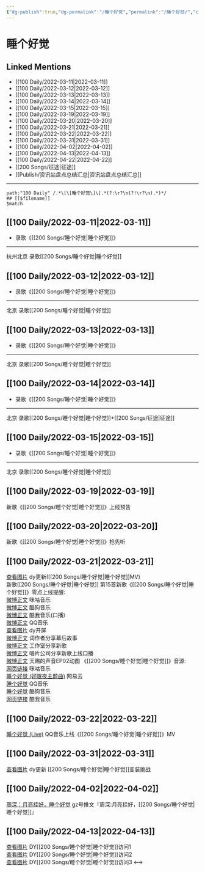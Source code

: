 ```yaml
---
{"dg-publish":true,"dg-permalink":"/睡个好觉","permalink":"/睡个好觉/","created":"2022-11-25T16:47:43.000+08:00","updated":"2023-04-10T15:52:08.000+08:00"}
---
```


# 睡个好觉

## Linked Mentions
- [[100 Daily/2022-03-11\|2022-03-11]]
- [[100 Daily/2022-03-12\|2022-03-12]]
- [[100 Daily/2022-03-13\|2022-03-13]]
- [[100 Daily/2022-03-14\|2022-03-14]]
- [[100 Daily/2022-03-15\|2022-03-15]]
- [[100 Daily/2022-03-19\|2022-03-19]]
- [[100 Daily/2022-03-20\|2022-03-20]]
- [[100 Daily/2022-03-21\|2022-03-21]]
- [[100 Daily/2022-03-22\|2022-03-22]]
- [[100 Daily/2022-03-31\|2022-03-31]]
- [[100 Daily/2022-04-02\|2022-04-02]]
- [[100 Daily/2022-04-13\|2022-04-13]]
- [[100 Daily/2022-04-22\|2022-04-22]]
- [[200 Songs/征途\|征途]]
- [[Publish/资讯站盘点总结汇总\|资讯站盘点总结汇总]]


---

```expander
path:"100 Daily" /.*\[\[睡个好觉\]\].*(?:\r?\n(?!\r?\n).*)*/
## [[$filename]]
$match
```
## [[100 Daily/2022-03-11\|2022-03-11]]
  - 录歌《[[200 Songs/睡个好觉\|睡个好觉]]》
---
杭州北京 录歌[[200 Songs/睡个好觉\|睡个好觉]]
## [[100 Daily/2022-03-12\|2022-03-12]]
  - 录歌《[[200 Songs/睡个好觉\|睡个好觉]]》
---
北京 录歌[[200 Songs/睡个好觉\|睡个好觉]]
## [[100 Daily/2022-03-13\|2022-03-13]]
  - 录歌《[[200 Songs/睡个好觉\|睡个好觉]]》 
---
北京 录歌[[200 Songs/睡个好觉\|睡个好觉]]
## [[100 Daily/2022-03-14\|2022-03-14]]
  - 录歌《[[200 Songs/睡个好觉\|睡个好觉]]》 
---
北京 录歌[[200 Songs/睡个好觉\|睡个好觉]]+[[200 Songs/征途\|征途]]
## [[100 Daily/2022-03-15\|2022-03-15]]
  - 录歌《[[200 Songs/睡个好觉\|睡个好觉]]》 
---
北京 录歌[[200 Songs/睡个好觉\|睡个好觉]]
## [[100 Daily/2022-03-19\|2022-03-19]]
[](https://m.weibo.cn/2283805633/4748688964977751) 新歌《[[200 Songs/睡个好觉\|睡个好觉]]》上线预告
## [[100 Daily/2022-03-20\|2022-03-20]]
[](https://m.weibo.cn/2283805633/4749190465590434) 新歌《[[200 Songs/睡个好觉\|睡个好觉]]》抢先听
## [[100 Daily/2022-03-21\|2022-03-21]]
[查看图片](https://wx4.sinaimg.cn/large/0088n2Pggy1h0hbbuf0nej30ku11276k.jpg) dy更新([[200 Songs/睡个好觉\|睡个好觉]]MV)  
[](https://m.weibo.cn/1736988591/4749486801551906) 新歌[[200 Songs/睡个好觉\|睡个好觉]]
第15首新歌《[[200 Songs/睡个好觉\|睡个好觉]]》零点上线提醒:  
[微博正文](https://m.weibo.cn/1867028705/4749246480255521) 咪咕音乐  
[微博正文](https://m.weibo.cn/1665103091/4749247888756155) 酷狗音乐  
[微博正文](https://m.weibo.cn/1738434147/4749246483925115) 酷我音乐(口播)  
[微博正文](https://m.weibo.cn/2169129705/4749246240653993) QQ音乐  
[查看图片](https://wx4.sinaimg.cn/large/0088n2Pggy1h0hbdkhwzjj30hs10y76f.jpg) dy开屏  
[微博正文](https://m.weibo.cn/2691720855/4749256067386222) 词作者分享幕后故事  
[微博正文](https://m.weibo.cn/7478855230/4749479540428741) 工作室分享新歌  
[微博正文](https://m.weibo.cn/7616489753/4749429543798982) 唱片公司分享新歌上线口播  
[微博正文](https://m.weibo.cn/1315706994/4749487849605709) 天赐的声音EP02动图
《[[200 Songs/睡个好觉\|睡个好觉]]》音源:  
[网页链接](https://weibo.cn/sinaurl?u=https%3A%2F%2Fh5.nf.migu.cn%2Fapp%2Fv4%2Fp%2Fshare%2Fsong%2Findex.html%3Fid%3D600919000006495370%26mcn%3Dmcncdyyxq) 咪咕音乐  
[睡个好觉 (好眠夜主题曲)](https://weibo.cn/sinaurl?u=http%3A%2F%2F163.lu%2Fl3ixF4) 网易云  
[睡个好觉](https://weibo.cn/sinaurl?u=https%3A%2F%2Fi.y.qq.com%2Fv8%2Fplaysong.html%3Fsongid%3D347340277%26source%3Dyqq%26ADTAG%3Dhz_wb_sf%26channelId%3D10081987) QQ音乐  
[睡个好觉](https://weibo.cn/sinaurl?u=https%3A%2F%2Ft1.kugou.com%2Fsong.html%3Fid%3D7ekjb78zxV2) 酷狗音乐  
[网页链接](https://weibo.cn/sinaurl?u=http%3A%2F%2Fm.kuwo.cn%2Fnewh5app%2Fplay_detail%2F213755490) 酷我音乐
## [[100 Daily/2022-03-22\|2022-03-22]]
[睡个好觉 (Live)](https://weibo.cn/sinaurl?u=https%3A%2F%2Fc.y.qq.com%2Fbase%2Ffcgi-bin%2Fu%3F__%3DtJI3hNeD4OEO) QQ音乐上线《[[200 Songs/睡个好觉\|睡个好觉]]》MV
## [[100 Daily/2022-03-31\|2022-03-31]]
[查看图片](https://wx1.sinaimg.cn/large/6eb293b4gy1h0t9h13sxaj20ku112jz7.jpg) dy更新 [[200 Songs/睡个好觉\|睡个好觉]]变装挑战
## [[100 Daily/2022-04-02\|2022-04-02]]
[周深：月亮挂好，睡个好觉](https://weibo.cn/sinaurl?u=https%3A%2F%2Fmp.weixin.qq.com%2Fs%2FBVBMtxV7bczMie86DgRQrA) gz号推文『周深:月亮挂好，[[200 Songs/睡个好觉\|睡个好觉]]』
## [[100 Daily/2022-04-13\|2022-04-13]]
[查看图片](https://wx1.sinaimg.cn/large/0088n2Pggy1h18d2y9946j30u01hdwj0.jpg) DY[[200 Songs/睡个好觉\|睡个好觉]]访问1  
[查看图片](https://wx3.sinaimg.cn/large/0088n2Pggy1h18d331n0sj30u01hdn1l.jpg) DY[[200 Songs/睡个好觉\|睡个好觉]]访问2  
[查看图片](https://wx1.sinaimg.cn/large/0088n2Pggy1h18d374z30j30u01hddki.jpg) DY[[200 Songs/睡个好觉\|睡个好觉]]访问3
<-->